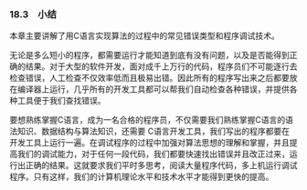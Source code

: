 ### 18.3　小结

本章主要讲解了用C语言实现算法的过程中的常见错误类型和程序调试技术。

无论是多么短小的程序，都需要运行才能知道到底有没有问题，以及是否能得到正确的结果。对于大型的软件开发，面对成千上万行的代码，程序员们不可能逐行去检查错误，人工检查不仅效率低而且极易出错。因此所有的程序写出来之后都要放在编译器上运行，几乎所有的开发工具都可以帮我们自动检查各种错误，并提供各种工具便于我们查找错误。

要想熟练掌握C语言，成为一名合格的程序员，不仅需要我们熟练掌握C语言的语法知识、数据结构与算法知识，还需要 C语言开发工具，我们写出的程序都要在开发工具上运行一遍。在调试程序的过程中加强对算法思想的理解和掌握，并且提高我们的调试能力，对于任何一段代码，我们都要快速找出错误并且改正过来，运行出正确的结果。这就要求我们平时多思考，阅读大量程序代码，多上机运行调试程序。只有这样，我们的计算机理论水平和技术水平才能得到更快的提高。





